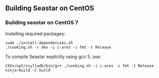 ## Building Seastar on CentOS

### Building seastar on CentOS 7

Installing required packages:
```
sudo ./install-dependencies.sh
./cooking.sh -r dev -i c-ares -i fmt -t Release
```

To compile Seastar explicitly using gcc 5, use:
```
CXX=/opt/scylladb/bin/g++ ./cooking.sh -i c-ares -i fmt -t Release
ninja-build -C build
```
